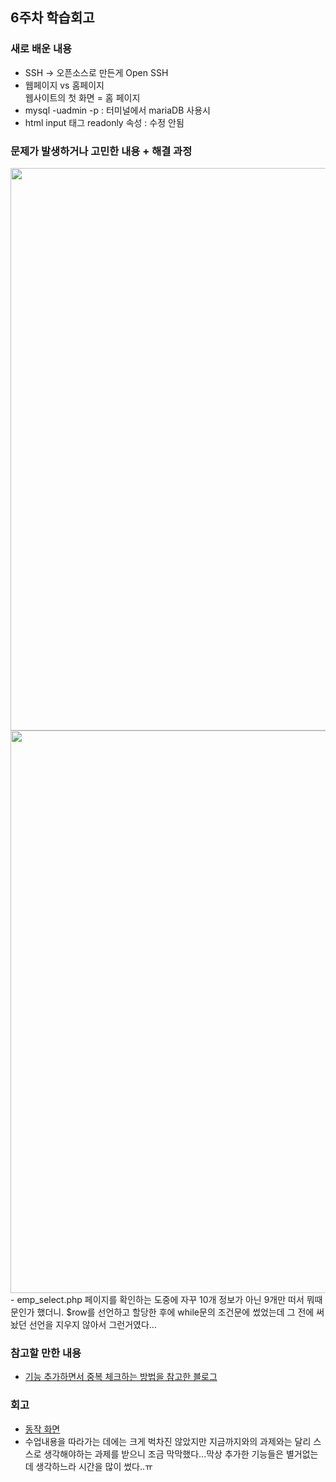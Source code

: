 ## 6주차 학습회고

### 새로 배운 내용

- SSH -> 오픈소스로 만든게 Open SSH
- 웹페이지 vs 홈페이지 <br>
	웹사이트의 첫 화면 = 홈 페이지
- mysql -uadmin -p : 터미널에서 mariaDB 사용시
- html input 태그 readonly 속성 : 수정 안됨

### 문제가 발생하거나 고민한 내용 + 해결 과정
<img src="https://user-images.githubusercontent.com/57151886/95504468-bb55f480-09e7-11eb-892f-1dc375e06513.png" width="900" height="auto">
<img src="https://user-images.githubusercontent.com/57151886/95504473-bd1fb800-09e7-11eb-80d4-504a048c3250.png" width="900" height="auto">
- emp_select.php 페이지를 확인하는 도중에 자꾸 10개 정보가 아닌 9개만 떠서 뭐때문인가 했더니. $row를 선언하고 할당한 후에 while문의 조건문에 썼었는데 그 전에 써놨던 선언을 지우지 않아서 그런거였다...
 

### 참고할 만한 내용 
- <a href="https://leeeeye321.tistory.com/156"> 기능 추가하면서 중복 체크하는 방법을 참고한 블로그</a>

### 회고
- <a href = "https://youtu.be/8X2vYrUr5Hw">동작 화면</a>
- 수업내용을 따라가는 데에는 크게 벅차진 않았지만 지금까지와의 과제와는 달리 스스로 생각해야하는 과제를 받으니 조금 막막했다...막상 추가한 기능들은 별거없는데 생각하느라 시간을 많이 썼다..ㅠ
